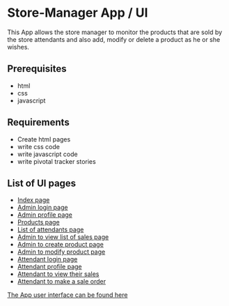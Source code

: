 # Store-Manager App / UI
This App  allows the store manager to monitor the products that are sold by the store attendants and also add, modify or delete a product as he or she wishes.

##  Prerequisites
* html
* css
* javascript


##  Requirements
* Create html pages
* write css code
* write javascript code 
* write pivotal tracker stories

##  List of UI pages
       
- [Index page](https://irenyak1.github.io/Store-Manager/UI/index.html)
- [Admin login page](https://irenyak1.github.io/Store-Manager/UI/signin_admin.html)
- [Admin profile page](https://irenyak1.github.io/Store-Manager/UI/admin_page.html)
- [Products page](https://irenyak1.github.io/Store-Manager/UI/available_products.html)
- [List of attendants page](https://irenyak1.github.io/Store-Manager/UI/list_of_attendants.html)
- [Admin to view list of sales page](https://irenyak1.github.io/Store-Manager/UI/view_sales_admin.html)
- [Admin to create product page](https://irenyak1.github.io/Store-Manager/UI/create_product.html)
- [Admin to modify product page](https://irenyak1.github.io/Store-Manager/UI/modify_product.html)
- [Attendant login page](https://irenyak1.github.io/Store-Manager/UI/signin_attendant.html)
- [Attendant profile page](https://irenyak1.github.io/Store-Manager/UI/attendant_page.html)
- [Attendant to view their sales](https://irenyak1.github.io/Store-Manager/UI/view_my_sales.html)
- [Attendant to make a sale order](https://irenyak1.github.io/Store-Manager/UI/make_a_sale_record.html)


[The App user interface can be found here](https://irenyak1.github.io/Store-Manager/UI/index.html)
